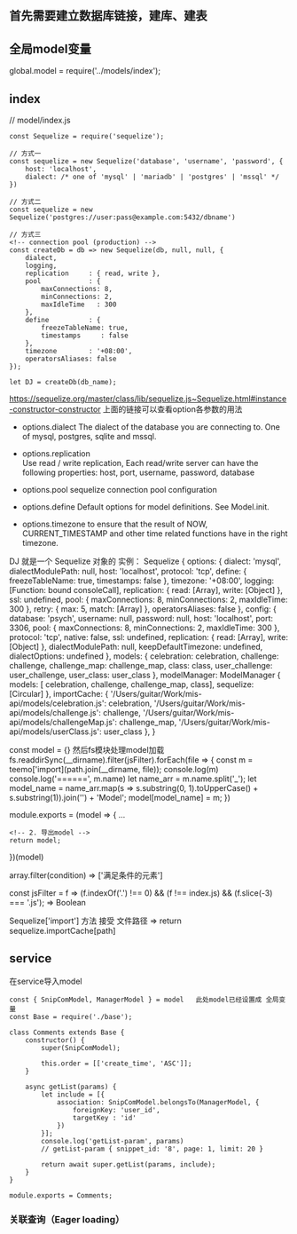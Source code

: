 ## 首先需要建立数据库链接，建库、建表


## 全局model变量
global.model = require('../models/index');

## index
// model/index.js
```
const Sequelize = require('sequelize');

// 方式一
const sequelize = new Sequelize('database', 'username', 'password', {
    host: 'localhost',
    dialect: /* one of 'mysql' | 'mariadb' | 'postgres' | 'mssql' */
})

// 方式二
const sequelize = new Sequelize('postgres://user:pass@example.com:5432/dbname')

// 方式三
<!-- connection pool (production) -->
const createDb = db => new Sequelize(db, null, null, {
    dialect,
    logging,
    replication     : { read, write },
    pool            : {
        maxConnections: 8,
        minConnections: 2,
        maxIdleTime   : 300
    },
    define          : {
        freezeTableName: true,
        timestamps     : false
    },
    timezone        : '+08:00',
    operatorsAliases: false
});

let DJ = createDb(db_name);
```
https://sequelize.org/master/class/lib/sequelize.js~Sequelize.html#instance-constructor-constructor
上面的链接可以查看option各参数的用法

- options.dialect
The dialect of the database you are connecting to. One of mysql, postgres, sqlite and mssql.

- options.replication	
Use read / write replication, Each read/write server can have the following properties: host, port, username, password, database

- options.pool
sequelize connection pool configuration

- options.define 
Default options for model definitions. See Model.init.

- options.timezone
to ensure that the result of NOW, CURRENT_TIMESTAMP and other time related functions have in the right timezone. 

DJ 就是一个 Sequelize 对象的 实例：
Sequelize {
  options:
   { dialect: 'mysql',
     dialectModulePath: null,
     host: 'localhost',
     protocol: 'tcp',
     define: { freezeTableName: true, timestamps: false },
     timezone: '+08:00',
     logging: [Function: bound consoleCall],
     replication: { read: [Array], write: [Object] },
     ssl: undefined,
     pool: { maxConnections: 8, minConnections: 2, maxIdleTime: 300 },
     retry: { max: 5, match: [Array] },
     operatorsAliases: false },
  config:
   { database: 'psych',
     username: null,
     password: null,
     host: 'localhost',
     port: 3306,
     pool: { maxConnections: 8, minConnections: 2, maxIdleTime: 300 },
     protocol: 'tcp',
     native: false,
     ssl: undefined,
     replication: { read: [Array], write: [Object] },
     dialectModulePath: null,
     keepDefaultTimezone: undefined,
     dialectOptions: undefined },
  models:
   { celebration: celebration,
     challenge: challenge,
     challenge_map: challenge_map,
     class: class,
     user_challenge: user_challenge,
     user_class: user_class },
  modelManager:
   ModelManager {
     models:
      [ celebration,
        challenge,
        challenge_map,
        class],
     sequelize: [Circular] },
  importCache:
   { '/Users/guitar/Work/mis-api/models/celebration.js': celebration,
     '/Users/guitar/Work/mis-api/models/challenge.js': challenge,
     '/Users/guitar/Work/mis-api/models/challengeMap.js': challenge_map,
     '/Users/guitar/Work/mis-api/models/userClass.js': user_class },
}

const model = {}
然后fs模块处理model加载
fs.readdirSync(__dirname).filter(jsFilter).forEach(file => {
    const m = teemo['import](path.join(__dirname, file));
    console.log(m)
    <!-- ====== class extends Model {}
    ====== class extends Model {}
    ====== class extends Model {} -->
    console.log('======', m.name)
    <!-- ====== celebration
    ====== challenge
    ====== challenge_map
    ====== class
    ====== class_group
    ====== class_news
    ====== company -->
    let name_arr = m.name.split('_');
    <!-- 处理model名称格式 -->
    let model_name = name_arr.map(s => s.substring(0, 1).toUpperCase() + s.substring(1)).join('') + 'Model';
    <!-- 把每个人间的====== class extends Model {} 挂在model 对应文件名的属性上 -->
    model[model_name] = m;
})

module.exports = (model => {
    <!-- 1. 处理表关联 -->
    ... 

    <!-- 2. 导出model -->
    return model;
})(model)

<!-- 用到的方法 -->
array.filter(condition)
=> ['满足条件的元素'] 

const jsFilter = f => (f.indexOf('.') !== 0) && (f !== index.js) && (f.slice(-3) === '.js');
=> Boolean

Sequelize['import'] 方法 接受 文件路径
=> return sequelize.importCache[path]


## service
在service导入model
```
const { SnipComModel, ManagerModel } = model   此处model已经设置成 全局变量
const Base = require('./base');

class Comments extends Base {
    constructor() {
        super(SnipComModel);

        this.order = [['create_time', 'ASC']];
    }

    async getList(params) {
        let include = [{
            association: SnipComModel.belongsTo(ManagerModel, {
                foreignKey: 'user_id',
                targetKey : 'id'
            })
        }];
        console.log('getList-param', params)
        // getList-param { snippet_id: '8', page: 1, limit: 20 }

        return await super.getList(params, include);
    }
}

module.exports = Comments;
```

### 关联查询（Eager loading）








